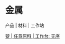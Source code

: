 # 金属

产品 | 材料 | 工作站

[锭 | 任意原料 | 工作台: 无序](/zh_cn/recipes/metal/ingot__any_material__crafting_shapeless.md)

